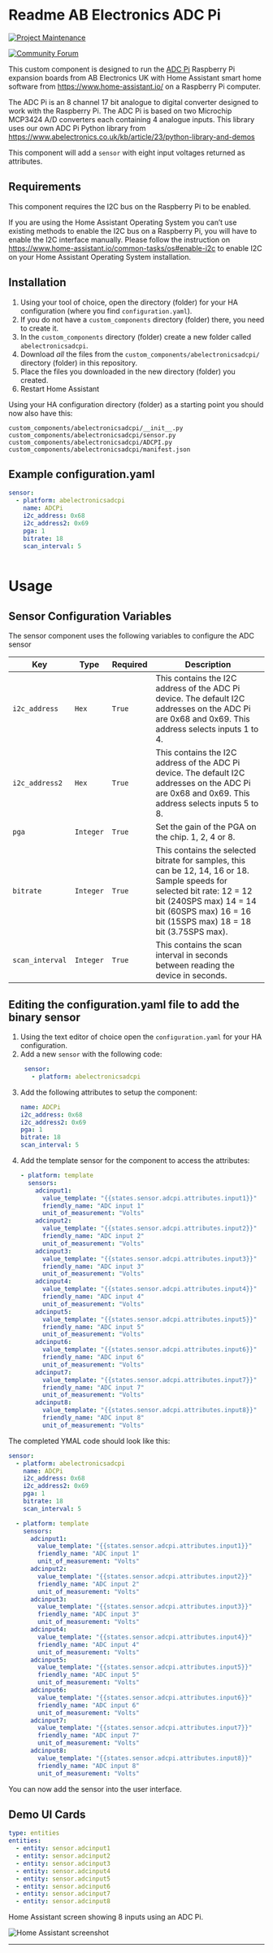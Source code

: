 # Readme AB Electronics ADC Pi

[![Project Maintenance][maintenance-shield]][user_profile]

[![Community Forum][forum-shield]](https://www.abelectronics.co.uk/forums/)

This custom component is designed to run the [ADC Pi](https://www.abelectronics.co.uk/p/69/adc-pi-raspberry-pi-analogue-to-digital-converter) Raspberry Pi expansion boards from AB Electronics UK
 with Home Assistant smart home software from https://www.home-assistant.io/ on a Raspberry Pi computer.

The ADC Pi is an 8 channel 17 bit analogue to digital converter designed to work with the Raspberry Pi. The ADC Pi is based on two Microchip MCP3424 A/D converters each containing 4 analogue inputs. This library uses our own ADC Pi Python library from https://www.abelectronics.co.uk/kb/article/23/python-library-and-demos


This component will add a `sensor` with eight input voltages returned as attributes.

## Requirements

This component requires the I2C bus on the Raspberry Pi to be enabled.

If you are using the Home Assistant Operating System you can’t use existing methods to enable the I2C bus on a Raspberry Pi, you will have to enable the I2C interface manually. Please follow the instruction on https://www.home-assistant.io/common-tasks/os#enable-i2c to enable I2C on your Home Assistant Operating System installation.

## Installation

1. Using your tool of choice, open the directory (folder) for your HA configuration (where you find `configuration.yaml`).
2. If you do not have a `custom_components` directory (folder) there, you need to create it.
3. In the `custom_components` directory (folder) create a new folder called `abelectronicsadcpi`.
4. Download _all_ the files from the `custom_components/abelectronicsadcpi/` directory (folder) in this repository.
5. Place the files you downloaded in the new directory (folder) you created.
6. Restart Home Assistant

Using your HA configuration directory (folder) as a starting point you should now also have this:

```text
custom_components/abelectronicsadcpi/__init__.py
custom_components/abelectronicsadcpi/sensor.py
custom_components/abelectronicsadcpi/ADCPI.py
custom_components/abelectronicsadcpi/manifest.json
```
## Example configuration.yaml

```yaml
sensor:
  - platform: abelectronicsadcpi
    name: ADCPi
    i2c_address: 0x68
    i2c_address2: 0x69
    pga: 1
    bitrate: 18
    scan_interval: 5
   
```
# Usage

## Sensor Configuration Variables

The sensor component uses the following variables to configure the ADC sensor

Key | Type | Required | Description
-- | -- | -- | --
`i2c_address` | `Hex` | `True` | This contains the I2C address of the ADC Pi device. The default I2C addresses on the ADC Pi are 0x68 and 0x69. This address selects inputs 1 to 4.
`i2c_address2` | `Hex` | `True` | This contains the I2C address of the ADC Pi device. The default I2C addresses on the ADC Pi are 0x68 and 0x69. This address selects inputs 5 to 8.
`pga` | `Integer` | `True` | Set the gain of the PGA on the chip. 1, 2, 4 or 8.
`bitrate` | `Integer` | `True` | This contains the selected bitrate for samples, this can be 12, 14, 16 or 18. Sample speeds for selected bit rate: 12 = 12 bit (240SPS max) 14 = 14 bit (60SPS max) 16 = 16 bit (15SPS max) 18 = 18 bit (3.75SPS max).
`scan_interval` | `Integer` | `True` | This contains the scan interval in seconds between reading the device in seconds.


## Editing the configuration.yaml file to add the binary sensor 

1. Using the text editor of choice open the `configuration.yaml` for your HA configuration.
2. Add a new `sensor` with the following code: 
   ```yaml
    sensor:
      - platform: abelectronicsadcpi
    ```
3.  Add the following attributes to setup the component:
    ```yaml
    name: ADCPi
    i2c_address: 0x68
    i2c_address2: 0x69
    pga: 1
    bitrate: 18
    scan_interval: 5
    ```
3.  Add the template sensor for the component to access the attributes:
    ```yaml  
    - platform: template
      sensors:
        adcinput1:
          value_template: "{{states.sensor.adcpi.attributes.input1}}"
          friendly_name: "ADC input 1"
          unit_of_measurement: "Volts"
        adcinput2:
          value_template: "{{states.sensor.adcpi.attributes.input2}}"
          friendly_name: "ADC input 2"
          unit_of_measurement: "Volts"
        adcinput3:
          value_template: "{{states.sensor.adcpi.attributes.input3}}"
          friendly_name: "ADC input 3"
          unit_of_measurement: "Volts"
        adcinput4:
          value_template: "{{states.sensor.adcpi.attributes.input4}}"
          friendly_name: "ADC input 4"
          unit_of_measurement: "Volts"
        adcinput5:
          value_template: "{{states.sensor.adcpi.attributes.input5}}"
          friendly_name: "ADC input 5"
          unit_of_measurement: "Volts"
        adcinput6:
          value_template: "{{states.sensor.adcpi.attributes.input6}}"
          friendly_name: "ADC input 6"
          unit_of_measurement: "Volts"
        adcinput7:
          value_template: "{{states.sensor.adcpi.attributes.input7}}"
          friendly_name: "ADC input 7"
          unit_of_measurement: "Volts"
        adcinput8:
          value_template: "{{states.sensor.adcpi.attributes.input8}}"
          friendly_name: "ADC input 8"
          unit_of_measurement: "Volts"
    
    ```

The completed YMAL code should look like this:
```yaml
sensor:
  - platform: abelectronicsadcpi
    name: ADCPi
    i2c_address: 0x68
    i2c_address2: 0x69
    pga: 1
    bitrate: 18
    scan_interval: 5

  - platform: template
    sensors:
      adcinput1:
        value_template: "{{states.sensor.adcpi.attributes.input1}}"
        friendly_name: "ADC input 1"
        unit_of_measurement: "Volts"
      adcinput2:
        value_template: "{{states.sensor.adcpi.attributes.input2}}"
        friendly_name: "ADC input 2"
        unit_of_measurement: "Volts"
      adcinput3:
        value_template: "{{states.sensor.adcpi.attributes.input3}}"
        friendly_name: "ADC input 3"
        unit_of_measurement: "Volts"
      adcinput4:
        value_template: "{{states.sensor.adcpi.attributes.input4}}"
        friendly_name: "ADC input 4"
        unit_of_measurement: "Volts"
      adcinput5:
        value_template: "{{states.sensor.adcpi.attributes.input5}}"
        friendly_name: "ADC input 5"
        unit_of_measurement: "Volts"
      adcinput6:
        value_template: "{{states.sensor.adcpi.attributes.input6}}"
        friendly_name: "ADC input 6"
        unit_of_measurement: "Volts"
      adcinput7:
        value_template: "{{states.sensor.adcpi.attributes.input7}}"
        friendly_name: "ADC input 7"
        unit_of_measurement: "Volts"
      adcinput8:
        value_template: "{{states.sensor.adcpi.attributes.input8}}"
        friendly_name: "ADC input 8"
        unit_of_measurement: "Volts"

```

You can now add the sensor into the user interface.

## Demo UI Cards

```yaml
type: entities
entities:
  - entity: sensor.adcinput1
  - entity: sensor.adcinput2
  - entity: sensor.adcinput3
  - entity: sensor.adcinput4
  - entity: sensor.adcinput5
  - entity: sensor.adcinput6
  - entity: sensor.adcinput7
  - entity: sensor.adcinput8
```

Home Assistant screen showing 8 inputs using an ADC Pi. 

![Home Assistant screenshot](screencap.png)

---
[maintenance-shield]: https://img.shields.io/badge/maintainer-%40abelectronicsuk-blue.svg?style=for-the-badge
[forum-shield]: https://img.shields.io/badge/community-forum-brightgreen.svg?style=for-the-badge
[user_profile]: https://github.com/abelectronicsuk

